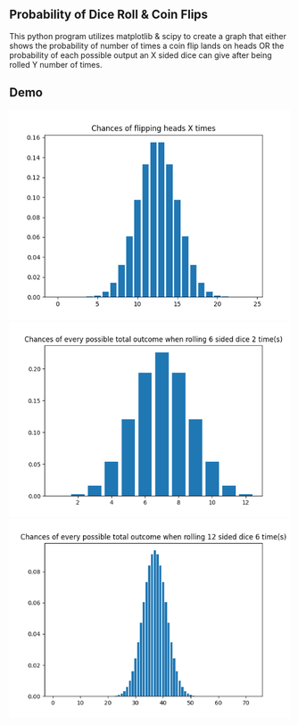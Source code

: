 
## Probability of Dice Roll & Coin Flips

This python program utilizes matplotlib & scipy to create a graph that either 
shows the probability of number of times a coin flip lands on heads OR the 
probability of each possible output an X sided dice can give after being rolled
Y number of times.

## Demo

![Sample_Coin_Flip_Run](https://github.com/Nelsontorresjr330/Python-Projects/blob/main/Probability/25_flips.png)
![Sample_6_Sided_Dice_2_Times](https://github.com/Nelsontorresjr330/Python-Projects/blob/main/Probability/6_Sided_2_Times.png)
![Sample_12_Sided_Dice_6_Times](https://github.com/Nelsontorresjr330/Python-Projects/blob/main/Probability/12_Sided_6_Times.png)
